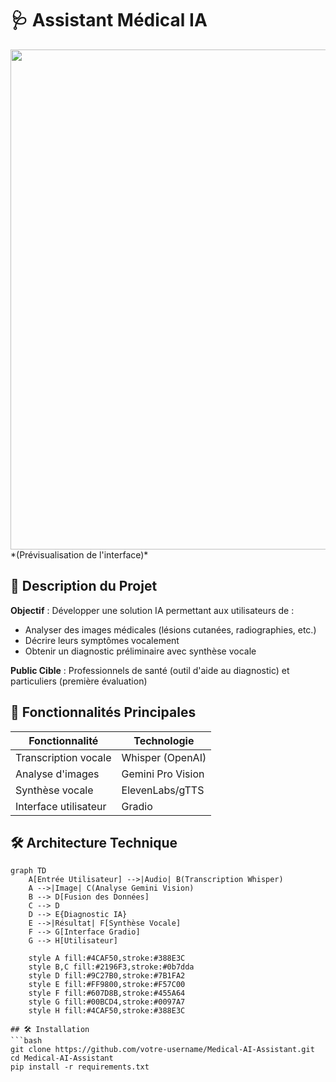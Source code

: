 # 🩺 Assistant Médical IA

<img src="image/cap" width="800"/>
*(Prévisualisation de l'interface)*


  ## 📌 Description du Projet
**Objectif** : Développer une solution IA permettant aux utilisateurs de :
- Analyser des images médicales (lésions cutanées, radiographies, etc.)
- Décrire leurs symptômes vocalement
- Obtenir un diagnostic préliminaire avec synthèse vocale

**Public Cible** : Professionnels de santé (outil d'aide au diagnostic) et particuliers (première évaluation)

## 🌟 Fonctionnalités Principales
| Fonctionnalité | Technologie | 
|---------------|------------|
| Transcription vocale | Whisper (OpenAI) |
| Analyse d'images | Gemini Pro Vision | 
| Synthèse vocale | ElevenLabs/gTTS | 
| Interface utilisateur | Gradio | 


## 🛠 Architecture Technique

```mermaid
graph TD
    A[Entrée Utilisateur] -->|Audio| B(Transcription Whisper)
    A -->|Image| C(Analyse Gemini Vision)
    B --> D[Fusion des Données]
    C --> D
    D --> E{Diagnostic IA}
    E -->|Résultat| F[Synthèse Vocale]
    F --> G[Interface Gradio]
    G --> H[Utilisateur]
    
    style A fill:#4CAF50,stroke:#388E3C
    style B,C fill:#2196F3,stroke:#0b7dda
    style D fill:#9C27B0,stroke:#7B1FA2
    style E fill:#FF9800,stroke:#F57C00
    style F fill:#607D8B,stroke:#455A64
    style G fill:#00BCD4,stroke:#0097A7
    style H fill:#4CAF50,stroke:#388E3C

## 🛠 Installation
```bash
git clone https://github.com/votre-username/Medical-AI-Assistant.git
cd Medical-AI-Assistant
pip install -r requirements.txt
